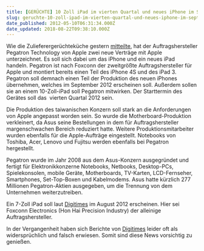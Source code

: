 ```yaml
---
title: [GERÜCHTE] 10 Zoll iPad im vierten Quartal und neues iPhone im September
slug: geruchte-10-zoll-ipad-im-vierten-quartal-und-neues-iphone-im-september
date_published: 2012-05-10T06:31:34.000Z
date_updated: 2018-08-22T09:38:10.000Z
---
```


Wie die Zulieferergerüchteküche gestern [mitteilte](http://www.digitimes.com/news/a20120509PD209.html), hat der Auftragshersteller Pegatron Technology von Apple zwei neue Verträge mit Apple unterzeichnet. Es soll sich dabei um das iPhone und ein neues iPad handeln. Pegatron ist nach Foxconn der zweitgrößte Auftragshersteller für Apple und montiert bereits einen Teil des iPhone 4S und des iPad 3. Pegatron soll demnach einen Teil der Produktion des neuen iPhones übernehmen, welches im September 2012 erscheinen soll. Außerdem sollen sie an einem 10-Zoll-iPad soll Pegatron mitwirken. Der Starttermin des Gerätes soll das  vierten Quartal 2012 sein.

Die Produktion des taiwanischen Konzern soll stark an die Anforderungen von Apple angepasst worden sein. So wurde die Motherboard-Produktion verkleinert, da Asus seine Bestellungen in dem für Auftragshersteller margenschwachen Bereich reduziert hatte. Weitere Produktionsmitarbeiter wurden ebenfalls für die Apple-Aufträge eingestellt. Notebooks von Toshiba, Acer, Lenovo und Fujitsu werden ebenfalls bei Pegatron hergestellt.

Pegatron wurde im Jahr 2008 aus dem Asus-Konzern ausgegründet und fertigt für Elektronikkonzerne Notebooks, Netbooks, Desktop-PCs, Spielekonsolen, mobile Geräte, Motherboards, TV-Karten, LCD-Fernseher, Smartphones, Set-Top-Boxen und Kabelmodems. Asus hatte kürzlich 277 Millionen Pegatron-Aktien ausgegeben, um die Trennung von dem Unternehmen weiterzutreiben.

Ein 7-Zoll iPad soll laut [Digitimes](http://www.digitimes.com/index.asp) im August 2012 erscheinen. Hier sei Foxconn Electronics (Hon Hai Precision Industry) der alleinige Auftragshersteller.

In der Vergangenheit haben sich Berichte von [Digitimes](http://www.digitimes.com/index.asp) leider oft als widersprüchlich und falsch erwiesen. Somit sind diese News vorsichtig zu genießen.
